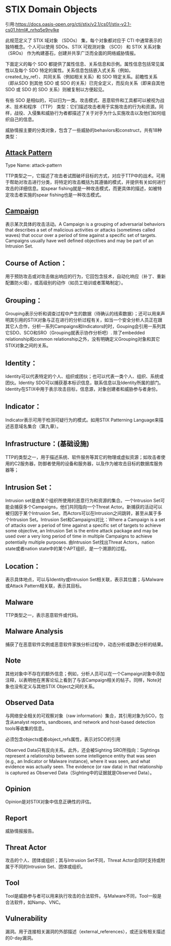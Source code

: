 # STIX Domain Objects
引用:https://docs.oasis-open.org/cti/stix/v2.1/cs01/stix-v2.1-cs01.html#_nrhq5e9nylke

此规范定义了 STIX 域对象 （SDOs） 集，每个对象都对应于 CTI 中通常表示的独特概念。个人可以使用 SDOs、STIX 可观测对象 （SCO） 和 STIX 关系对象 （SROs） 作为构建基石，创建并共享广泛而全面的网络威胁情报。

下面定义的每个 SDO 都提供了属性信息、关系信息和示例。属性信息包括常见属性以及每个 SDO 特定的属性。关系信息包括嵌入式关系（例如，created_by_ref）、共同关系（例如相关关系）和 SDO 特定关系。前瞻性关系（即从SDO 到其他 SDO 或 SDO 的关系）已完全定义，而反向关系（即来自其他 SDO 或 SDO 的 SDO 关系）则被复制以方便起见。

有些 SDO 是相似的，可以归为一类。攻击模式、恶意软件和工具都可以被视为战术、技术和程序 （TTP） 类型：它们描述攻击者用于实施攻击的行为和资源。同样，战役、入侵集和威胁行为者都描述了关于对手为什么实施攻击以及他们如何组织自己的信息。



威胁情报主要的分类对象，包含了一些威胁的behaviors和construct，共有18种类型：
## [Attack Pattern](SDO/attack-pattern.md)
Type Name: attack-pattern

TTP类型之一，它描述了攻击者试图破坏目标的方式，对应于TTP中的战术。可用于帮助对攻击进行分类，将特定的攻击概括为其遵循的模式，并提供有关如何进行攻击的详细信息。如spear fishing就是一种攻击模式，而更具体的描述，如被特定攻击者实施的spear fishing也是一种攻击模式。
## [Campaign](SDO/campaign.md)

表示某次具体的攻击活动。A Campaign is a grouping of adversarial behaviors that describes a set of malicious activities or attacks (sometimes called waves) that occur over a period of time against a specific set of targets. Campaigns usually have well defined objectives and may be part of an Intrusion Set.
## Course of Action：
用于预防攻击或对攻击做出响应的行为，它回包含技术，自动化响应（补丁、重新配置防火墙），或高级别的动作（如员工培训或者策略制定）。
## Grouping：
Grouping表示分析和调查过程中产生的数据（待确认的线索数据）；还可以用来声明其引用的STIX对象与正在进行的分析过程有关，如当一个安全分析人员正在跟其它人合作，分析一系列Campaigns和Indicators的时，Gouping会引用一系列其它SDO、SCO和SRO（Grouping就表示协作分析吧）.
除了embedded relationship和common relationship之外，没有明确定义Grouping对象和其它STIX对象之间的关系。
## Identity：
Identity可以代表特定的个人、组织或团伙；也可以代表一类个人、组织、系统或团伙。Identity SDO可以捕获基本标识信息，联系信息以及Identity所属的部门。 Identity在STIX中用于表示攻击目标，信息源，对象创建者和威胁参与者身份。
## Indicator：
Indicator表示可用于检测可疑行为的模式。如用STIX Patterning Language来描述恶意域名集合（第九章）。
## Infrastructure：(基础设施)
TTP的类型之一，用于描述系统、软件服务等其它的物理或虚拟资源；如攻击者使用的C2服务器，防御者使用的设备和服务器，以及作为被攻击目标的数据库服务器等；
## Intrusion Set：
Intrusion set是由某个组织所使用的恶意行为和资源的集合。一个Intrusion Set可能会捕获多个Campaigns，他们共同指向一个Threat Actor。新捕获的活动可以被归因于某个Intrusion Set，而Actors可以在Intrusion之间跳转，甚至从属于多个Intrusion Set。Intrusion Set和Campaigns对比：Where a Campaign is a set of attacks over a period of time against a specific set of targets to achieve some objective, an Intrusion Set is the entire attack package and may be used over a very long period of time in multiple Campaigns to achieve potentially multiple purposes.
由Intrusion Set找出Threat Actors，nation state或者nation state中的某个APT组织，是一个溯源的过程。
## Location：
表示具体地点，可以与Identity或Intrusion Set相关联，表示其位置；与Malware或Attack Pattern相关联，表示其目标。
## Malware
TTP类型之一，表示恶意软件或代码。
## Malware Analysis
捕获了在恶意软件实例或恶意软件家族分析过程中，动态分析或静态分析的结果。
## Note
其他对象中不存在的额外信息；例如，分析人员可以在一个Campaign对象中添加注释，以表明他在黑客论坛上看到了与该Campaign相关的帖子。同样，Note对象也没有定义与其他STIX Object之间的关系。
## Observed Data
与网络安全相关的可观察对象（raw information）集合，其引用对象为SCO，包含从analyst reports, sandboxes, and network and host-based detection tools等收集的信息。

必须包含objects或者object_refs属性，表示对SCO的引用

Observed Data只有反向关系。此外，还会被Sighting SRO所指向：Sightings represent a relationship between some intelligence entity that was seen (e.g., an Indicator or Malware instance), where it was seen, and what evidence was actually seen. The evidence (or raw data) in that relationship is captured as Observed Data（Sighting中的证据就是Observed Data）。
## Opinion
Opinion是对STIX对象中信息正确性的评估。
## Report
威胁情报报告。
## Threat Actor
攻击的个人、团体或组织；其与Intrusion Set不同，Threat Actor会同时支持或附属于不同的Intrusion Set、团体或组织。
## Tool
Tool是威胁参与者可以用来执行攻击的合法软件。与Malware不同，Tool一般是合法软件，如Namp、VNC。
## Vulnerability
漏洞。用于连接相关漏洞的外部描述（external_references），或还没有相关描述的0-day漏洞。